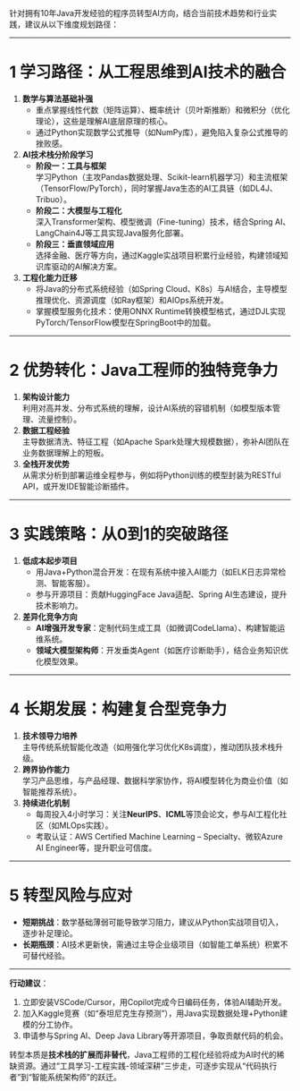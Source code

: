 针对拥有10年Java开发经验的程序员转型AI方向，结合当前技术趋势和行业实践，建议从以下维度规划路径：

---

# 1 **学习路径：从工程思维到AI技术的融合**

1. ​**数学与算法基础补强**
    - 重点掌握线性代数（矩阵运算）、概率统计（贝叶斯推断）和微积分（优化理论），这些是理解AI底层原理的核心。
    - 通过Python实现数学公式推导（如NumPy库），避免陷入复杂公式推导的挫败感。
2. ​**AI技术栈分阶段学习**
    - ​**阶段一：工具与框架**  
        学习Python（主攻Pandas数据处理、Scikit-learn机器学习）和主流框架（TensorFlow/PyTorch），同时掌握Java生态的AI工具链（如DL4J、Tribuo）。
    - ​**阶段二：大模型与工程化**  
        深入Transformer架构、模型微调（Fine-tuning）技术，结合Spring AI、LangChain4J等工具实现Java服务化部署。
    - ​**阶段三：垂直领域应用**  
        选择金融、医疗等方向，通过Kaggle实战项目积累行业经验，构建领域知识库驱动的AI解决方案。
3. ​**工程化能力迁移**
    - 将Java的分布式系统经验（如Spring Cloud、K8s）与AI结合，主导模型推理优化、资源调度（如Ray框架）和AIOps系统开发。
    - 掌握模型服务化技术：使用ONNX Runtime转换模型格式，通过DJL实现PyTorch/TensorFlow模型在SpringBoot中的加载。

---

# 2 **优势转化：Java工程师的独特竞争力**

1. ​**架构设计能力**  
    利用对高并发、分布式系统的理解，设计AI系统的容错机制（如模型版本管理、流量控制）。
2. ​**数据工程经验**  
    主导数据清洗、特征工程（如Apache Spark处理大规模数据），弥补AI团队在业务数据理解上的短板。
3. ​**全栈开发优势**  
    从需求分析到部署运维全程参与，例如将Python训练的模型封装为RESTful API，或开发IDE智能诊断插件。

---

# 3 **实践策略：从0到1的突破路径**

1. ​**低成本起步项目**
    - 用Java+Python混合开发：在现有系统中接入AI能力（如ELK日志异常检测、智能客服）。
    - 参与开源项目：贡献HuggingFace Java适配、Spring AI生态建设，提升技术影响力。
2. ​**差异化竞争方向**
    - ​**AI增强开发专家**：定制代码生成工具（如微调CodeLlama）、构建智能运维系统。
    - ​**领域大模型架构师**：开发垂类Agent（如医疗诊断助手），结合业务知识优化模型效果。

---

# 4 **长期发展：构建复合型竞争力**

1. ​**技术领导力培养**  
    主导传统系统智能化改造（如用强化学习优化K8s调度），推动团队技术栈升级。
2. ​**跨界协作能力**  
    学习产品思维，与产品经理、数据科学家协作，将AI模型转化为商业价值（如智能推荐系统）。
3. ​**持续进化机制**
    - 每周投入4小时学习：关注**NeurIPS**、**ICML**等顶会论文，参与AI工程化社区（如MLOps实践）。
    - 考取认证：AWS Certified Machine Learning – Specialty、微软Azure AI Engineer等，提升职业可信度。

---

# 5 **转型风险与应对**

- ​**短期挑战**：数学基础薄弱可能导致学习阻力，建议从Python实战项目切入，逐步补足理论。
- ​**长期瓶颈**：AI技术更新快，需通过主导企业级项目（如智能工单系统）积累不可替代经验。

---

**行动建议**：

1. 立即安装VSCode/Cursor，用Copilot完成今日编码任务，体验AI辅助开发。
2. 加入Kaggle竞赛（如“泰坦尼克生存预测”），用Java实现数据处理+Python建模的分工协作。
3. 申请参与Spring AI、Deep Java Library等开源项目，争取贡献代码的机会。

转型本质是**技术栈的扩展而非替代**，Java工程师的工程化经验将成为AI时代的稀缺资源。通过“工具学习-工程实践-领域深耕”三步走，可逐步实现从“代码执行者”到“智能系统架构师”的跃迁。